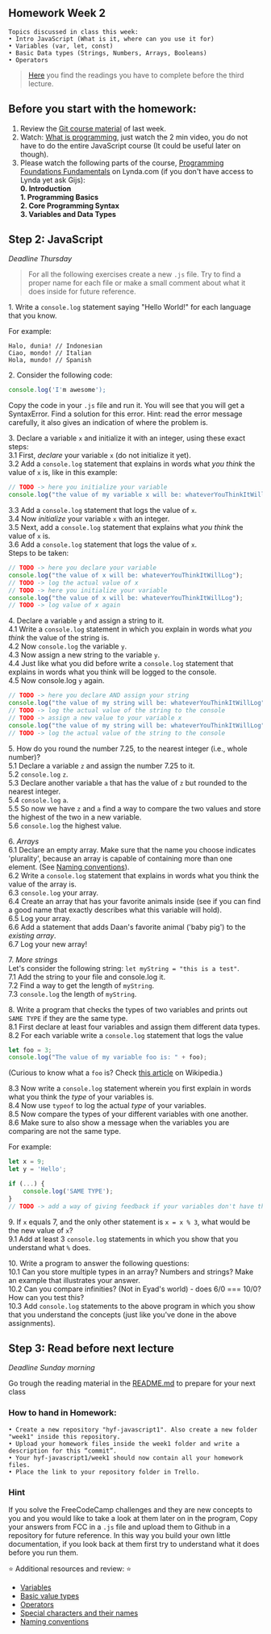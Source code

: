 ## Homework Week 2

```
Topics discussed in class this week:
• Intro JavaScript (What is it, where can you use it for)
• Variables (var, let, const)
• Basic Data types (Strings, Numbers, Arrays, Booleans)
• Operators
```

> [Here](/Week3/README.md) you find the readings you have to complete before the third lecture.

## Before you start with the homework:

1. Review the [Git course material](https://github.com/FooCoding/Git) of last week.
2. Watch: [What is programming](https://www.khanacademy.org/computing/computer-programming/programming/intro-to-programming/v/programming-intro), just watch the 2 min video, you do not have to do the entire JavaScript course (It could be useful later on though).
3. Please watch the following parts of the course, [Programming Foundations Fundamentals](https://www.lynda.com/Programming-Foundations-tutorials/Welcome/83603/90426-4.html) on Lynda.com (if you don't have access to Lynda yet ask Gijs):
   <br>**0. Introduction**
   <br>**1. Programming Basics**
   <br>**2. Core Programming Syntax**
   <br>**3. Variables and Data Types**

## Step 2: JavaScript

_Deadline Thursday_

> For all the following exercises create a new `.js` file. Try to find a proper name for each file or make a small comment about what it does inside for future reference.

1\. Write a `console.log` statement saying "Hello World!" for each language that you know.

For example:

```
Halo, dunia! // Indonesian
Ciao, mondo! // Italian
Hola, mundo! // Spanish
```

2\. Consider the following code:

```js
console.log('I'm awesome');
```

Copy the code in your `.js` file and run it. You will see that you will get a SyntaxError. Find a solution for this error. Hint: read the error message carefully, it also gives an indication of where the problem is.

3\. Declare a variable `x` and initialize it with an integer, using these exact steps:  
3\.1 First, _declare_ your variable `x` (do not initialize it yet).  
3\.2 Add a `console.log` statement that explains in words what _you think_ the value of `x` is, like in this example:

```js
// TODO -> here you initialize your variable
console.log("the value of my variable x will be: whateverYouThinkItWillLog");
```

3\.3 Add a `console.log` statement that logs the value of `x`.  
3\.4 Now _initialize_ your variable `x` with an integer.  
3\.5 Next, add a `console.log` statement that explains what _you think_ the value of `x` is.  
3\.6 Add a `console.log` statement that logs the value of `x`.  
 Steps to be taken:

```js
// TODO -> here you declare your variable
console.log("the value of x will be: whateverYouThinkItWillLog");
// TODO -> log the actual value of x
// TODO -> here you initialize your variable
console.log("the value of x will be: whateverYouThinkItWillLog");
// TODO -> log value of x again
```

4\. Declare a variable `y` and assign a string to it.  
4\.1 Write a `console.log` statement in which you explain in words what _you think_ the value of the string is.  
4\.2 Now `console.log` the variable `y`.  
4\.3 Now assign a new string to the variable `y`.  
4\.4 Just like what you did before write a `console.log` statement that explains in words what you think will be logged to the console.  
4\.5 Now console.log `y` again.

```js
// TODO -> here you declare AND assign your string
console.log("the value of my string will be: whateverYouThinkItWillLog");
// TODO -> log the actual value of the string to the console
// TODO -> assign a new value to your variable x
console.log("the value of my string will be: whateverYouThinkItWillLog");
// TODO -> log the actual value of the string to the console
```

5\. How do you round the number 7.25, to the nearest integer (i.e., whole number)?  
5\.1 Declare a variable `z` and assign the number 7.25 to it.  
5\.2 `console.log` `z`.  
5\.3 Declare another variable `a` that has the value of `z` but rounded to the nearest integer.  
5\.4 `console.log` `a`.  
5\.5 So now we have `z` and `a` find a way to compare the two values and store the highest of the two in a new variable.  
5\.6 `console.log` the highest value.

6\. _Arrays_  
6\.1 Declare an empty array. Make sure that the name you choose indicates 'plurality', because an array is capable of containing more than one element. (See [Naming conventions](https://github.com/FooCoding/fundamentals/blob/master/fundamentals/naming_conventions.md)).  
6\.2 Write a `console.log` statement that explains in words what you think the value of the array is.  
6\.3 `console.log` your array.  
6\.4 Create an array that has your favorite animals inside (see if you can find a good name that exactly describes what this variable will hold).  
6\.5 Log your array.  
6\.6 Add a statement that adds Daan's favorite animal ('baby pig') to the _existing array_.  
6\.7 Log your new array!

7\. _More strings_  
Let's consider the following string: `let myString = "this is a test"`.  
7\.1 Add the string to your file and console.log it.  
7\.2 Find a way to get the length of `myString`.  
7\.3 `console.log` the length of `myString`.

8\. Write a program that checks the types of two variables and prints out `SAME TYPE` if they are the same type.  
8\.1 First declare at least four variables and assign them different data types.  
8\.2 For each variable write a `console.log` statement that logs the value

```js
let foo = 3;
console.log("The value of my variable foo is: " + foo);
```

(Curious to know what a `foo` is? Check [this article](https://en.wikipedia.org/wiki/Metasyntactic_variable) on Wikipedia.)

8\.3 Now write a `console.log` statement wherein you first explain in words what you think the _type_ of your variables is.  
8\.4 Now use `typeof` to log the actual _type_ of your variables.  
8\.5 Now compare the types of your different variables with one another.  
8\.6 Make sure to also show a message when the variables you are comparing are not the same type.

For example:

```js
let x = 9;
let y = 'Hello';

if (...) {
    console.log('SAME TYPE');
}
// TODO -> add a way of giving feedback if your variables don't have the same type
```

9\. If `x` equals 7, and the only other statement is `x = x % 3`, what would be the new value of `x`?  
9\.1 Add at least 3 `console.log` statements in which you show that you understand what `%` does.

10\. Write a program to answer the following questions:  
10\.1 Can you store multiple types in an array? Numbers and strings? Make an example that illustrates your answer.  
10\.2 Can you compare infinities? (Not in Eyad's world) - does 6/0 === 10/0? How can you test this?  
10\.3 Add `console.log` statements to the above program in which you show that you understand the concepts (just like you've done in the above assignments).

## Step 3: Read before next lecture

_Deadline Sunday morning_

Go trough the reading material in the [README.md](/Week3/README.md) to prepare for your next class

### How to hand in Homework:

```
• Create a new repository "hyf-javascript1". Also create a new folder "week1" inside this repository.
• Upload your homework files inside the week1 folder and write a description for this “commit”.
• Your hyf-javascript1/week1 should now contain all your homework files.
• Place the link to your repository folder in Trello.
```

### Hint

If you solve the FreeCodeCamp challenges and they are new concepts to you and you would like to take a look at them later on in the program, Copy your answers from FCC in a `.js` file and upload them to Github in a repository for future reference. In this way you build your own little documentation, if you look back at them first try to understand what it does before you run them.

:star: Additional resources and review: :star:

- [Variables](./../../../../fundamentals/blob/master/fundamentals/variables.md)
- [Basic value types](./../../../../fundamentals/blob/master/fundamentals/values.md)
- [Operators](./../../../../fundamentals/blob/master/fundamentals/operators.md)
- [Special characters and their names](./../../../../fundamentals/blob/master/fundamentals/names_of_special_characters.md)
- [Naming conventions](./../../../../fundamentals/blob/master/fundamentals/naming_conventions.md)
